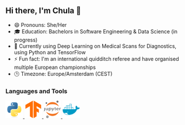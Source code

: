 ## Hi there, I'm Chula 👋

- 😄 Pronouns: She/Her
- 🎓 Education: Bachelors in Software Engineering & Data Science (in progress)
- 💪 Currently using Deep Learning on Medical Scans for Diagnostics, using Python and TensorFlow
- ⚡ Fun fact: I'm an international quidditch referee and have organised multiple European championships
- 🕒 Timezone: Europe/Amsterdam (CEST)

### Languages and Tools
<p align="left">
  <a href="https://www.python.org/" target="_blank"> <img src="https://raw.githubusercontent.com/devicons/devicon/master/icons/python/python-original.svg" alt="html5" width="48" height="48"/> </a>
  <a href="https://www.tensorflow.org/" target="_blank"> <img src="https://raw.githubusercontent.com/devicons/devicon/master/icons/tensorflow/tensorflow-original.svg" alt="html5" width="48" height="48"/> </a>
        <a href="https://jupyter.org/" target="_blank"> <img src="https://raw.githubusercontent.com/devicons/devicon/master/icons/jupyter/jupyter-original-wordmark.svg" alt="html5" width="48" height="48"/> </a>
    <a href="https://www.docker.com/" target="_blank"> <img src="https://raw.githubusercontent.com/devicons/devicon/master/icons/docker/docker-plain.svg" alt="html5" width="48" height="48"/> </a>
</p>
